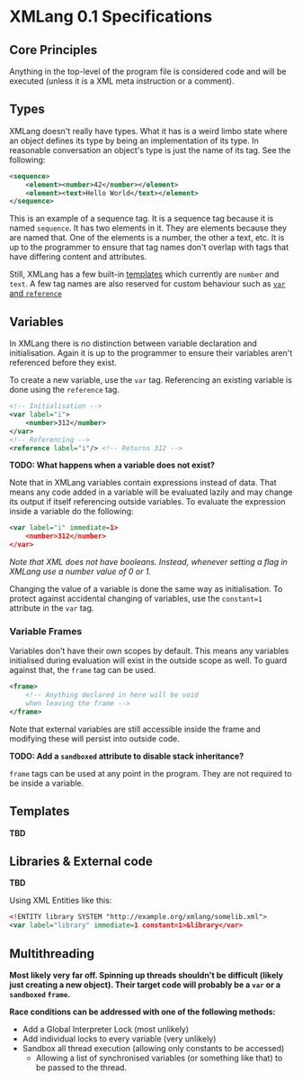 # XMLang 0.1 Specifications
## Core Principles
Anything in the top-level of the program file is considered code and will be executed (unless it is a XML meta instruction or a comment).

## Types
XMLang doesn't really have types. What it has is a weird limbo state where an object defines its type by being an implementation of its type. In reasonable conversation an object's type is just the name of its tag. See the following:
```xml
<sequence>
    <element><number>42</number></element>
    <element><text>Hello World</text></element>
</sequence>
```

This is an example of a sequence tag. It is a sequence tag because it is named `sequence`. It has two elements in it. They are elements because they are named that. One of the elements is a number, the other a text, etc. It is up to the programmer to ensure that tag names don't overlap with tags that have differing content and attributes.

Still, XMLang has a few built-in [templates](#templates) which currently are `number` and `text`. A few tag names are also reserved for custom behaviour such as [`var` and `reference`](#variables)

## Variables
In XMLang there is no distinction between variable declaration and initialisation. Again it is up to the programmer to ensure their variables aren't referenced before they exist.

To create a new variable, use the `var` tag. Referencing an existing variable is done using the `reference` tag.

```xml
<!-- Initialisation -->
<var label="i">
    <number>312</number>
</var>
<!-- Referencing -->
<reference label="i"/> <!-- Returns 312 -->
```

**TODO: What happens when a variable does not exist?**

Note that in XMLang variables contain expressions instead of data. That means any code added in a variable will be evaluated lazily and may change its output if itself referencing outside variables. To evaluate the expression inside a variable do the following:
```xml
<var label="i" immediate=1>
    <number>312</number>
</var>
```
_Note that XML does not have booleans. Instead, whenever setting a flag in XMLang use a number value of 0 or 1._

Changing the value of a variable is done the same way as initialisation. To protect against accidental changing of variables, use the `constant=1` attribute in the `var` tag.


### Variable Frames
Variables don't have their own scopes by default. This means any variables initialised during evaluation will exist in the outside scope as well. To guard against that, the `frame` tag can be used.
```xml
<frame>
    <!-- Anything declared in here will be void 
    when leaving the frame -->
</frame>
```
Note that external variables are still accessible inside the frame and modifying these will persist into outside code.

**TODO: Add a `sandboxed` attribute to disable stack inheritance?**

`frame` tags can be used at any point in the program. They are not required to be inside a variable.

## Templates
**TBD**

## Libraries & External code
**TBD**

Using XML Entities like this:
```xml
<!ENTITY library SYSTEM "http://example.org/xmlang/somelib.xml">
<var label="library" immediate=1 constant=1>&library</var>
```

## Multithreading
**Most likely very far off. Spinning up threads shouldn't be difficult (likely just creating a new object). Their target code will probably be a `var` or a `sandboxed` `frame`.**

**Race conditions can be addressed with one of the following methods:**
- Add a Global Interpreter Lock (most unlikely)
- Add individual locks to every variable (very unlikely)
- Sandbox all thread execution (allowing only constants to be accessed)
    - Allowing a list of synchronised variables (or something like that) to be passed to the thread.